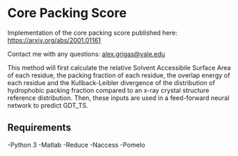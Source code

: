 # Core Packing Score
Implementation of the core packing score published here: https://arxiv.org/abs/2001.01161

Contact me with any questions: alex.grigas@yale.edu

This method will first calculate the relative Solvent Accessibile Surface Area of each residue, the packing fraction of each residue, the overlap energy of each residue and the Kullback-Leibler divergence of the distribution of hydrophobic packing fraction compared to an x-ray crystal structure reference distribution. Then, these inputs are used in a feed-forward neural network to predict GDT_TS.

## Requirements
-Python 3
-Matlab
-Reduce
-Naccess
-Pomelo
